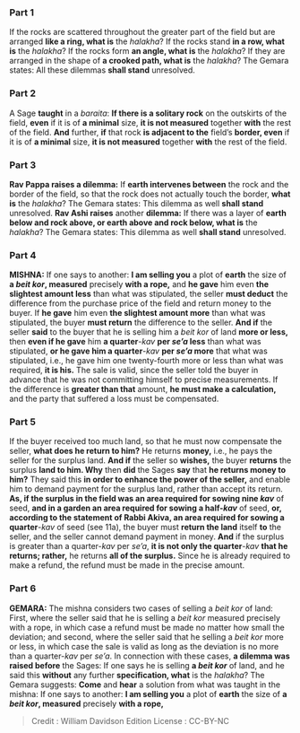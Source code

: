 
### Part 1
If the rocks are scattered throughout the greater part of the field but are arranged <b>like a ring, what is</b> the <i>halakha</i>? If the rocks stand <b>in a row, what is</b> the <i>halakha</i>? If the rocks form <b>an angle, what is</b> the <i>halakha</i>? If they are arranged in the shape of <b>a crooked path, what is</b> the <i>halakha</i>? The Gemara states: All these dilemmas <b>shall stand</b> unresolved.

### Part 2
A Sage <b>taught</b> in a <i>baraita</i>: <b>If there is a solitary rock</b> on the outskirts of the field, <b>even</b> if it is of <b>a minimal</b> size, <b>it is not measured</b> together <b>with</b> the rest of the field. <b>And</b> further, <b>if</b> that rock <b>is adjacent to the</b> field’s <b>border, even</b> if it is of <b>a minimal</b> size, <b>it is not measured</b> together <b>with</b> the rest of the field.

### Part 3
<b>Rav Pappa raises a dilemma:</b> If <b>earth intervenes between</b> the rock and the border of the field, so that the rock does not actually touch the border, <b>what is</b> the <i>halakha</i>? The Gemara states: This dilemma as well <b>shall stand</b> unresolved. <b>Rav Ashi raises</b> another <b>dilemma:</b> If there was a layer of <b>earth below and rock above, or earth above and rock below, what is</b> the <i>halakha</i>? The Gemara states: This dilemma as well <b>shall stand</b> unresolved.

### Part 4
<strong>MISHNA:</strong> If one says to another: <b>I am selling you</b> a plot of <b>earth</b> the size of <b>a <i>beit kor</i>, measured</b> precisely <b>with a rope,</b> and <b>he gave</b> him even <b>the slightest amount less</b> than what was stipulated, the seller <b>must deduct</b> the difference from the purchase price of the field and return money to the buyer. If <b>he gave</b> him even <b>the slightest amount more</b> than what was stipulated, the buyer <b>must return</b> the difference to the seller. <b>And if</b> the seller <b>said</b> to the buyer that he is selling him a <i>beit kor</i> of land <b>more or less,</b> then <b>even if he gave</b> him <b>a quarter</b><i>-kav</i> <b>per <i>se’a</i> less</b> than what was stipulated, <b>or he gave him a quarter</b><i>-kav</i> <b>per <i>se’a</i> more</b> that what was stipulated, i.e., he gave him one twenty-fourth more or less than what was required, <b>it is his.</b> The sale is valid, since the seller told the buyer in advance that he was not committing himself to precise measurements. If the difference is <b>greater than that</b> amount, <b>he must make a calculation,</b> and the party that suffered a loss must be compensated.

### Part 5
If the buyer received too much land, so that he must now compensate the seller, <b>what does he return to him?</b> He returns <b>money,</b> i.e., he pays the seller for the surplus land. <b>And if</b> the seller so <b>wishes,</b> the buyer <b>returns</b> the surplus <b>land to him. Why</b> then <b>did</b> the Sages <b>say</b> that <b>he returns money to him?</b> They said this <b>in order to enhance the power of the seller,</b> and enable him to demand payment for the surplus land, rather than accept its return. <b>As, if the surplus in the field was an area required for sowing nine <i>kav</i></b> of seed, <b>and in a garden an area required for sowing a half-<i>kav</i></b> of seed, <b>or, according to the statement of Rabbi Akiva, an area required for sowing a quarter</b>-<i>kav</i> of seed (see 11a), the buyer must <b>return the land</b> itself <b>to</b> the seller, and the seller cannot demand payment in money. <b>And</b> if the surplus is greater than a quarter-<i>kav</i> per <i>se’a</i>, <b>it is not only the quarter</b>-<i>kav</i> <b>that he returns; rather,</b> he returns <b>all of the surplus.</b> Since he is already required to make a refund, the refund must be made in the precise amount.

### Part 6
<strong>GEMARA:</strong> The mishna considers two cases of selling a <i>beit kor</i> of land: First, where the seller said that he is selling a <i>beit kor</i> measured precisely with a rope, in which case a refund must be made no matter how small the deviation; and second, where the seller said that he selling a <i>beit kor</i> more or less, in which case the sale is valid as long as the deviation is no more than a quarter-<i>kav</i> per <i>se’a</i>. In connection with these cases, <b>a dilemma was raised before</b> the Sages: If one says he is selling <b>a <i>beit kor</i></b> of land, and he said this <b>without</b> any further <b>specification, what</b> is the <i>halakha</i>? The Gemara suggests: <b>Come</b> and <b>hear</b> a solution from what was taught in the mishna: If one says to another: <b>I am selling you</b> a plot of <b>earth</b> the size of <b>a <i>beit kor</i>, measured</b> precisely <b>with a rope,</b>

>Credit : William Davidson Edition
>License : CC-BY-NC